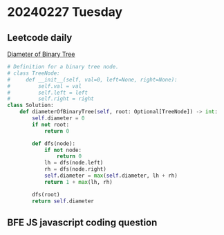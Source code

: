 # 20240227 Tuesday

## Leetcode daily

[Diameter of Binary Tree](https://leetcode.com/problems/diameter-of-binary-tree/?envType=daily-question&envId=2024-02-27)

```py
# Definition for a binary tree node.
# class TreeNode:
#     def __init__(self, val=0, left=None, right=None):
#         self.val = val
#         self.left = left
#         self.right = right
class Solution:
    def diameterOfBinaryTree(self, root: Optional[TreeNode]) -> int:
        self.diameter = 0
        if not root:
            return 0

        def dfs(node):
            if not node:
                return 0
            lh = dfs(node.left)
            rh = dfs(node.right)
            self.diameter = max(self.diameter, lh + rh)
            return 1 + max(lh, rh)

        dfs(root)
        return self.diameter

```

## BFE JS javascript coding question

[]()
